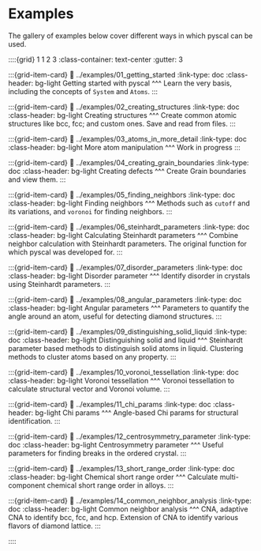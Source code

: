 # Examples

The gallery of examples below cover different ways in which pyscal can be used.

::::{grid} 1 1 2 3
:class-container: text-center
:gutter: 3

:::{grid-item-card}
:link: ../examples/01_getting_started
:link-type: doc
:class-header: bg-light
Getting started with pyscal
^^^
Learn the very basis, including the concepts of `System` and `Atoms`.
:::

:::{grid-item-card}
:link: ../examples/02_creating_structures
:link-type: doc
:class-header: bg-light
Creating structures
^^^
Create common atomic structures like bcc, fcc; and custom ones. Save and read from files.
:::

:::{grid-item-card}
:link: ../examples/03_atoms_in_more_detail
:link-type: doc
:class-header: bg-light
More atom manipulation
^^^
Work in progress
:::

:::{grid-item-card}
:link: ../examples/04_creating_grain_boundaries
:link-type: doc
:class-header: bg-light
Creating defects
^^^
Create Grain boundaries and view them.
:::

:::{grid-item-card}
:link: ../examples/05_finding_neighbors
:link-type: doc
:class-header: bg-light
Finding neighbors
^^^
Methods such as `cutoff` and its variations, and `voronoi` for finding neighbors.
:::

:::{grid-item-card}
:link: ../examples/06_steinhardt_parameters
:link-type: doc
:class-header: bg-light
Calculating Steinhardt parameters
^^^
Combine neighbor calculation with Steinhardt parameters. The original function for which pyscal was developed for.
:::

:::{grid-item-card}
:link: ../examples/07_disorder_parameters
:link-type: doc
:class-header: bg-light
Disorder parameter
^^^
Identify disorder in crystals using Steinhardt parameters.
:::

:::{grid-item-card}
:link: ../examples/08_angular_parameters
:link-type: doc
:class-header: bg-light
Angular parameters
^^^
Parameters to quantify the angle around an atom, useful for detecting diamond structures.
:::

:::{grid-item-card}
:link: ../examples/09_distinguishing_solid_liquid
:link-type: doc
:class-header: bg-light
Distinguishing solid and liquid
^^^
Steinhardt parameter based methods to distinguish solid atoms in liquid. Clustering methods to cluster atoms based on any property.
:::

:::{grid-item-card}
:link: ../examples/10_voronoi_tessellation
:link-type: doc
:class-header: bg-light
Voronoi tessellation
^^^
Voronoi tessellation to calculate structural vector and Voronoi volume.
:::

:::{grid-item-card}
:link: ../examples/11_chi_params
:link-type: doc
:class-header: bg-light
Chi params
^^^
Angle-based Chi params for structural identification.
:::

:::{grid-item-card}
:link: ../examples/12_centrosymmetry_parameter
:link-type: doc
:class-header: bg-light
Centrosymmetry parameter
^^^
Useful parameters for finding breaks in the ordered crystal.
:::

:::{grid-item-card}
:link: ../examples/13_short_range_order
:link-type: doc
:class-header: bg-light
Chemical short range order
^^^
Calculate multi-component chemical short range order in alloys.
:::

:::{grid-item-card}
:link: ../examples/14_common_neighbor_analysis
:link-type: doc
:class-header: bg-light
Common neighbor analysis
^^^
CNA, adaptive CNA to identify bcc, fcc, and hcp. Extension of CNA to identify various flavors of diamond lattice.
:::

::::


